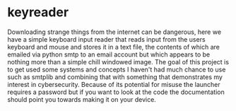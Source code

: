 # keyreader
Downloading strange things from the internet can be dangerous, here we have a simple keyboard input reader that reads input from the users keyboard and mouse and stores it in a text file, the contents of which are emailed via python smtp to an email account but which appears to be nothing more than a simple chill windowed image. The goal of this project is to get used some systems and concepts I haven't had much chance to use such as smtplib and combining that with something that demonstrates my interest in cybersecurity. Because of its potential for misuse the launcher requires a password but if you want to look at the code the documentation should point you towards making it on your device.
